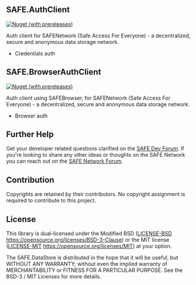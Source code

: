 ## SAFE.AuthClient

[![Nuget (with prereleases)](https://img.shields.io/nuget/vpre/SAFE.AuthClient.svg)](https://www.nuget.org/packages/SAFE.AuthClient)

Auth client for SAFENetwork (Safe Access For Everyone) - a decentralized, secure and anonymous data storage network.

- Credentials auth

## SAFE.BrowserAuthClient

[![Nuget (with prereleases)](https://img.shields.io/nuget/vpre/SAFE.BrowserAuthClient.svg)](https://www.nuget.org/packages/SAFE.BrowserAuthClient)

Auth client using SAFEBrowser, for SAFENetwork (Safe Access For Everyone) - a decentralized, secure and anonymous data storage network.

- Browser auth

## Further Help

Get your developer related questions clarified on the [SAFE Dev Forum](https://forum.safedev.org/). If you're looking to share any other ideas or thoughts on the SAFE Network you can reach out on the [SAFE Network Forum](https://safenetforum.org/).


## Contribution

Copyrights are retained by their contributors. No copyright assignment is required to contribute to this project.


## License

This library is dual-licensed under the Modified BSD ([LICENSE-BSD](LICENSE-BSD) https://opensource.org/licenses/BSD-3-Clause) or the MIT license ([LICENSE-MIT](LICENSE-MIT) https://opensource.org/licenses/MIT) at your option.

The SAFE.DataStore is distributed in the hope that it will be useful, but WITHOUT ANY WARRANTY; without even the implied warranty of MERCHANTABILITY or FITNESS FOR A PARTICULAR PURPOSE. See the BSD-3 / MIT Licenses for more details.
